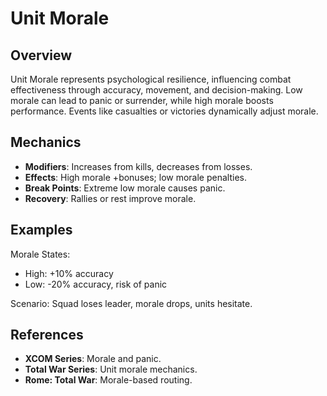 # Unit Morale

## Overview
Unit Morale represents psychological resilience, influencing combat effectiveness through accuracy, movement, and decision-making. Low morale can lead to panic or surrender, while high morale boosts performance. Events like casualties or victories dynamically adjust morale.

## Mechanics
- **Modifiers**: Increases from kills, decreases from losses.
- **Effects**: High morale +bonuses; low morale penalties.
- **Break Points**: Extreme low morale causes panic.
- **Recovery**: Rallies or rest improve morale.

## Examples

Morale States:
- High: +10% accuracy
- Low: -20% accuracy, risk of panic

Scenario: Squad loses leader, morale drops, units hesitate.

## References
- **XCOM Series**: Morale and panic.
- **Total War Series**: Unit morale mechanics.
- **Rome: Total War**: Morale-based routing.